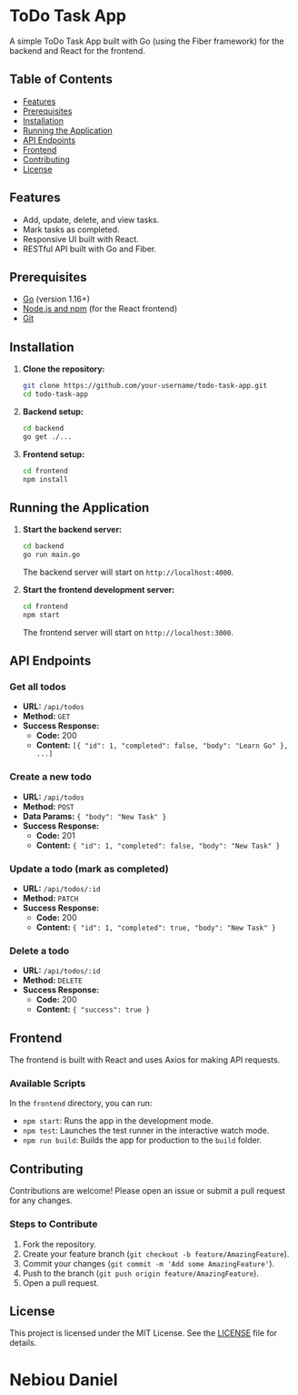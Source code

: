 # ToDo Task App

A simple ToDo Task App built with Go (using the Fiber framework) for the backend and React for the frontend.

## Table of Contents

- [Features](#features)
- [Prerequisites](#prerequisites)
- [Installation](#installation)
- [Running the Application](#running-the-application)
- [API Endpoints](#api-endpoints)
- [Frontend](#frontend)
- [Contributing](#contributing)
- [License](#license)

## Features

- Add, update, delete, and view tasks.
- Mark tasks as completed.
- Responsive UI built with React.
- RESTful API built with Go and Fiber.

## Prerequisites

- [Go](https://golang.org/doc/install) (version 1.16+)
- [Node.js and npm](https://nodejs.org/en/download/) (for the React frontend)
- [Git](https://git-scm.com/)

## Installation

1. **Clone the repository:**

    ```sh
    git clone https://github.com/your-username/todo-task-app.git
    cd todo-task-app
    ```

2. **Backend setup:**

    ```sh
    cd backend
    go get ./...
    ```

3. **Frontend setup:**

    ```sh
    cd frontend
    npm install
    ```

## Running the Application

1. **Start the backend server:**

    ```sh
    cd backend
    go run main.go
    ```

    The backend server will start on `http://localhost:4000`.

2. **Start the frontend development server:**

    ```sh
    cd frontend
    npm start
    ```

    The frontend server will start on `http://localhost:3000`.

## API Endpoints

### Get all todos

- **URL:** `/api/todos`
- **Method:** `GET`
- **Success Response:**
    - **Code:** 200
    - **Content:** `[{ "id": 1, "completed": false, "body": "Learn Go" }, ...]`

### Create a new todo

- **URL:** `/api/todos`
- **Method:** `POST`
- **Data Params:** `{ "body": "New Task" }`
- **Success Response:**
    - **Code:** 201
    - **Content:** `{ "id": 1, "completed": false, "body": "New Task" }`

### Update a todo (mark as completed)

- **URL:** `/api/todos/:id`
- **Method:** `PATCH`
- **Success Response:**
    - **Code:** 200
    - **Content:** `{ "id": 1, "completed": true, "body": "New Task" }`

### Delete a todo

- **URL:** `/api/todos/:id`
- **Method:** `DELETE`
- **Success Response:**
    - **Code:** 200
    - **Content:** `{ "success": true }`

## Frontend

The frontend is built with React and uses Axios for making API requests.

### Available Scripts

In the `frontend` directory, you can run:

- `npm start`: Runs the app in the development mode.
- `npm test`: Launches the test runner in the interactive watch mode.
- `npm run build`: Builds the app for production to the `build` folder.

## Contributing

Contributions are welcome! Please open an issue or submit a pull request for any changes.

### Steps to Contribute

1. Fork the repository.
2. Create your feature branch (`git checkout -b feature/AmazingFeature`).
3. Commit your changes (`git commit -m 'Add some AmazingFeature'`).
4. Push to the branch (`git push origin feature/AmazingFeature`).
5. Open a pull request.

## License

This project is licensed under the MIT License. See the [LICENSE](LICENSE) file for details.
# Nebiou Daniel
